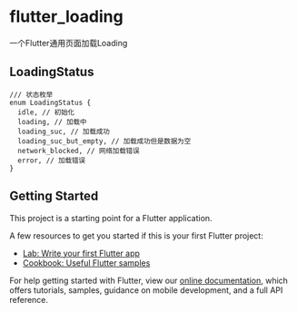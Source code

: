 # flutter_loading

一个Flutter通用页面加载Loading

## LoadingStatus

~~~
/// 状态枚举
enum LoadingStatus {
  idle, // 初始化
  loading, // 加载中
  loading_suc, // 加载成功
  loading_suc_but_empty, // 加载成功但是数据为空
  network_blocked, // 网络加载错误
  error, // 加载错误
}
~~~

## Getting Started

This project is a starting point for a Flutter application.

A few resources to get you started if this is your first Flutter project:

- [Lab: Write your first Flutter app](https://flutter.dev/docs/get-started/codelab)
- [Cookbook: Useful Flutter samples](https://flutter.dev/docs/cookbook)

For help getting started with Flutter, view our
[online documentation](https://flutter.dev/docs), which offers tutorials,
samples, guidance on mobile development, and a full API reference.

